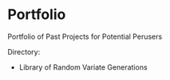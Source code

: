# Portfolio
Portfolio of Past Projects for Potential Perusers

Directory: 
- Library of Random Variate Generations

